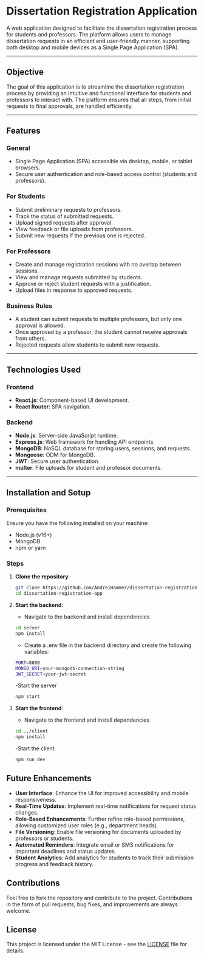 # Dissertation Registration Application

A web application designed to facilitate the dissertation registration process for students and professors. The platform allows users to manage dissertation requests in an efficient and user-friendly manner, supporting both desktop and mobile devices as a Single Page Application (SPA).

---

## Objective

The goal of this application is to streamline the dissertation registration process by providing an intuitive and functional interface for students and professors to interact with. The platform ensures that all steps, from initial requests to final approvals, are handled efficiently.

---

## Features

### General
- Single Page Application (SPA) accessible via desktop, mobile, or tablet browsers.
- Secure user authentication and role-based access control (students and professors).

### For Students
- Submit preliminary requests to professors.
- Track the status of submitted requests.
- Upload signed requests after approval.
- View feedback or file uploads from professors.
- Submit new requests if the previous one is rejected.

### For Professors
- Create and manage registration sessions with no overlap between sessions.
- View and manage requests submitted by students.
- Approve or reject student requests with a justification.
- Upload files in response to approved requests.

### Business Rules
- A student can submit requests to multiple professors, but only one approval is allowed.
- Once approved by a professor, the student cannot receive approvals from others.
- Rejected requests allow students to submit new requests.

---

## Technologies Used

### Frontend
- **React.js**: Component-based UI development.
- **React Router**: SPA navigation.

### Backend
- **Node.js**: Server-side JavaScript runtime.
- **Express.js**: Web framework for handling API endpoints.
- **MongoDB**: NoSQL database for storing users, sessions, and requests.
- **Mongoose**: ODM for MongoDB.
- **JWT**: Secure user authentication.
- **multer**: File uploads for student and professor documents.

---

## Installation and Setup

### Prerequisites
Ensure you have the following installed on your machine:
- Node.js (v16+)
- MongoDB
- npm or yarn

### Steps

1. **Clone the repository**:
   ```bash
   git clone https://github.com/AndreiHammer/dissertation-registration-app.git
   cd dissertation-registration-app
   ```

2. **Start the backend**:
   - Navigate to the backend and install dependencies
   ```bash
   cd server
   npm install
   ```
   - Create a .env file in the backend directory and create the following variables:
   ```bash
   PORT=8080
   MONGO_URI=your-mongodb-connection-string
   JWT_SECRET=your-jwt-secret
   ```
   -Start the server
   ```bash
   npm start
   ```
2. **Start the frontend**:
   - Navigate to the frontend and install dependencies
   ```bash
   cd ../client
   npm install
   ```
   -Start the client
   ```bash
   npm run dev
   ```
## Future Enhancements
- **User Interface**: Enhance the UI for improved accessibility and mobile responsiveness.
- **Real-Time Updates**: Implement real-time notifications for request status changes.
- **Role-Based Enhancements**: Further refine role-based permissions, allowing customized user roles (e.g., department heads).
- **File Versioning**: Enable file versioning for documents uploaded by professors or students.
- **Automated Reminders**: Integrate email or SMS notifications for important deadlines and status updates.
- **Student Analytics**: Add analytics for students to track their submission progress and feedback history.

## Contributions
Feel free to fork the repository and contribute to the project. Contributions in the form of pull requests, bug fixes, and improvements are always welcome.

## License
This project is licensed under the MIT License - see the [LICENSE](LICENSE) file for details.

